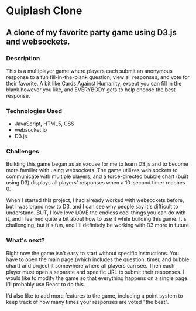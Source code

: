 # Quiplash Clone

## A clone of my favorite party game using D3.js and websockets.

### Description
This is a multiplayer game where players each submit an anonymous response to a fun fill-in-the-blank question, view all responses, and vote for their favorite. A bit like Cards Against Humanity, except you can fill in the blank however you like, and EVERYBODY gets to help choose the best response.

### Technologies Used
- JavaScript, HTML5, CSS
- websocket.io
- D3.js

### Challenges
Building this game began as an excuse for me to learn D3.js and to become more familiar with using websockets. The game utilizes web sockets to communicate with multiple players, and a force-directed bubble chart (built using D3) displays all players' responses when a 10-second timer reaches 0.

When I started this project, I had already worked with websockets before, but I was brand new to D3, and I can see why people say it's difficult to understand. BUT, I love love LOVE the endless cool things you can do with it, and I learned quite a bit about how to use it while building this game. It's challenging, but it's fun, and I'll definitely be working with D3 more in future.

### What's next?
Right now the game isn't easy to start without specific instructions. You have to open the main page (which includes the question, timer, and bubble chart) and project it somewhere where all players can see. Then each player must open a separate and specific URL to submit their responses. I would like to modify the game so that everything happens on a single page. I'll probably use React to do this.

I'd also like to add more features to the game, including a point system to keep track of how many times your responses are voted "the best".